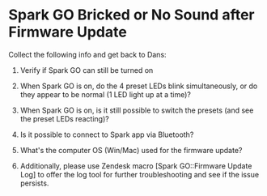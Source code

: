 # Spark GO Bricked or No Sound after Firmware Update

Collect the following info and get back to Dans:

1.  Verify if Spark GO can still be turned on
   
2.  When Spark GO is on, do the 4 preset LEDs blink simultaneously, or do they appear to be normal (1 LED light up at a time)?
   
3.  When Spark GO is on, is it still possible to switch the presets (and see the preset LEDs reacting)?
   
4.  Is it possible to connect to Spark app via Bluetooth?
   
5.  What's the computer OS (Win/Mac) used for the firmware update?  
   
6.  Additionally, please use Zendesk macro [Spark GO::Firmware Update Log] to offer the log tool for further troubleshooting and see if the issue persists.